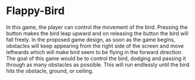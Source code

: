 # Flappy-Bird
In this game, the player can control the movement of the bird. Pressing the button makes the bird leap upward and on releasing the button the bird will fall freely. In the proposed game design, as soon as the game begins, obstacles will keep appearing from the right side of the screen and move leftwards which will make bird seem to be flying in the forward direction. The goal of this game would be to control the bird, dodging and passing it through as many obstacles as possible. This will run endlessly until the bird hits the obstacle, ground, or ceiling.
